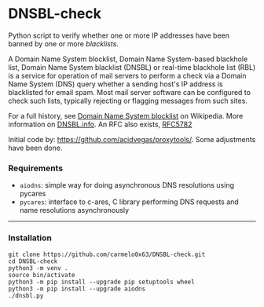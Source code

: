 # DNSBL-check
Python script to verify whether one or more IP addresses have been banned by one or more _blacklists_.<br/>

A Domain Name System blocklist, Domain Name System-based blackhole list, Domain Name System blacklist (DNSBL) or real-time blackhole list (RBL) is a service for operation of mail servers to perform a check via a Domain Name System (DNS) query whether a sending host's IP address is blacklisted for email spam. Most mail server software can be configured to check such lists, typically rejecting or flagging messages from such sites.<br/>

For a full history, see [Domain Name System blocklist](https://en.wikipedia.org/wiki/Domain_Name_System_blocklist) on Wikipedia. More information on [DNSBL.info](https://www.dnsbl.info/). An RFC also exists, [RFC5782](https://www.rfc-editor.org/rfc/rfc5782)<br/>

Initial code by: https://github.com/acidvegas/proxytools/. Some adjustments have been done.<br/>

### Requirements
- `aiodns`: simple way for doing asynchronous DNS resolutions using pycares
- `pycares`: interface to c-ares, C library performing DNS requests and name resolutions asynchronously

----

### Installation
```
git clone https://github.com/carmelo0x63/DNSBL-check.git
cd DNSBL-check
python3 -m venv .
source bin/activate
python3 -m pip install --upgrade pip setuptools wheel
python3 -m pip install --upgrade aiodns
./dnsbl.py
```

